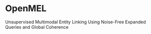 # OpenMEL
Unsupervised Multimodal Entity Linking Using Noise-Free Expanded Queries and Global Coherence
